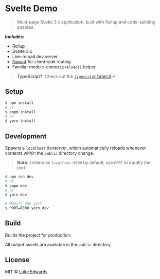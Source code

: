 # Svelte Demo

> Multi-page Svelte 3.x application, built with Rollup and code-splitting enabled.

***Includes:***

* Rollup
* Svelte 3.x
* Live-reload dev server
* [Navaid](https://github.com/lukeed/navaid) for client-side routing
* Familiar module-context `preload()` helper

> **TypeScript?:** Check out the [`typescript` branch](https://github.com/lukeed/svelte-demo/tree/typescript)~!


## Setup

```sh
$ npm install
# or
$ pnpm install
# or
$ yarn install
```


## Development

Spawns a `localhost` devserver, which automatically reloads whenever contents within the `public` directory change.

> **Note:** Listens on `localhost:5000` by default; use `PORT` to modify the port.

```sh
$ npm run dev
# or
$ pnpm dev
# or
$ yarn dev

# Modify the port
$ PORT=8080 yarn dev
```


## Build

Builds the project for production.

All output assets are available in the `public` directory.


## License

MIT &copy; [Luke Edwards](https://lukeed.com)
